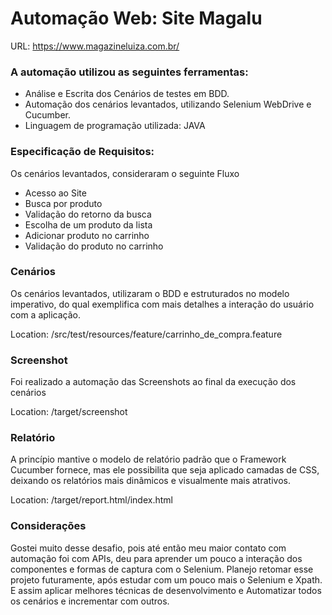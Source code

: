 # Automação Web: Site Magalu

  URL: https://www.magazineluiza.com.br/

  ### **A automação utilizou as seguintes ferramentas:**

   - Análise e Escrita dos Cenários de testes em BDD. 
   - Automação dos cenários levantados, utilizando Selenium WebDrive e Cucumber.
   - Linguagem de programação utilizada: JAVA
    
  ### **Especificação de Requisitos:**  
   Os cenários levantados, consideraram o seguinte Fluxo
   - Acesso ao Site
   - Busca por produto
   - Validação do retorno da busca
   - Escolha de um produto da lista
   - Adicionar produto no carrinho
   - Validação do produto no carrinho
  
  ### **Cenários**
  
 Os cenários levantados, utilizaram o BDD e estruturados no modelo imperativo, do qual exemplifica com mais detalhes a interação do usuário com a aplicação.

   Location: /src/test/resources/feature/carrinho_de_compra.feature
  
  ### **Screenshot**
    
   Foi realizado a automação das Screenshots ao final da execução dos cenários
  
  Location: /target/screenshot

    
  ### **Relatório**
  
   A princípio mantive o modelo de relatório padrão que o Framework Cucumber fornece, mas ele possibilita que seja aplicado camadas de CSS, deixando os relatórios mais dinâmicos e visualmente mais atrativos.
    
   Location: /target/report.html/index.html
  
  
### **Considerações**
  
Gostei muito desse desafio, pois até então meu maior contato com automação foi com APIs, deu para aprender um pouco a interação dos componentes e formas de captura com o Selenium.
Planejo retomar esse projeto futuramente, após estudar com um pouco mais o Selenium e Xpath. E assim aplicar melhores técnicas de desenvolvimento e Automatizar todos os cenários e incrementar com outros.
  

